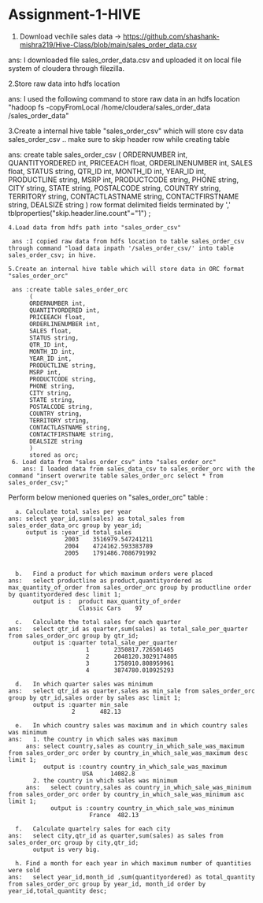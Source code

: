 # Assignment-1-HIVE
 1. Download vechile sales data -> https://github.com/shashank-mishra219/Hive-Class/blob/main/sales_order_data.csv
  
  
  ans: I downloaded file sales_order_data.csv and uploaded it on local file system of cloudera through filezilla.



2.Store raw data into hdfs location
  
  
  ans:  I used the following command to store raw data in an hdfs location "hadoop fs -copyFromLocal /home/cloudera/sales_order_data /sales_order_data"



3.Create a internal hive table "sales_order_csv" which will store csv data sales_order_csv .. make sure to skip header row while creating table

  
  
  ans:
       create table sales_order_csv
       (
       ORDERNUMBER int,
       QUANTITYORDERED int,
       PRICEEACH float,
       ORDERLINENUMBER int,
       SALES float,
       STATUS string,
       QTR_ID int,
       MONTH_ID int,
       YEAR_ID int,
       PRODUCTLINE string,
       MSRP int,
       PRODUCTCODE string,
       PHONE string,
       CITY string,
       STATE string,
       POSTALCODE string,
       COUNTRY string,
       TERRITORY string,
       CONTACTLASTNAME string,
       CONTACTFIRSTNAME string,
       DEALSIZE string
       )
      row format delimited
      fields terminated by ',' 
      tblproperties("skip.header.line.count"="1")
      ;


    4.Load data from hdfs path into "sales_order_csv" 
    
     ans :I copied raw data from hdfs location to table sales_order_csv through command "load data inpath '/sales_order_csv/' into table sales_order_csv; in hive.

    5.Create an internal hive table which will store data in ORC format "sales_order_orc"
     
     ans :create table sales_order_orc
          (
          ORDERNUMBER int,
          QUANTITYORDERED int,
          PRICEEACH float,
          ORDERLINENUMBER int,
          SALES float,
          STATUS string,
          QTR_ID int,
          MONTH_ID int,
          YEAR_ID int,
          PRODUCTLINE string,
          MSRP int,
          PRODUCTCODE string,
          PHONE string,
          CITY string,
          STATE string,
          POSTALCODE string,
          COUNTRY string,
          TERRITORY string,
          CONTACTLASTNAME string,
          CONTACTFIRSTNAME string,
          DEALSIZE string
          )
          stored as orc;
     6. Load data from "sales_order_csv" into "sales_order_orc"
        ans: I loaded data from sales_data_csv to sales_order_orc with the command "insert overwrite table sales_order_orc select * from sales_order_csv;"

 Perform below menioned queries on "sales_order_orc" table :


      a. Calculate total sales per year
    ans: select year_id,sum(sales) as total_sales from sales_order_data_orc group by year_id;
         output is :year_id total_sales
                    2003    3516979.547241211
                    2004    4724162.593383789
                    2005    1791486.7086791992

                       
      b.   Find a product for which maximum orders were placed
    ans:   select productline as product,quantityordered as max_quantity_of_order from sales_order_orc group by productline order by quantityordered desc limit 1;
           output is :  product max_quantity_of_order
                        Classic Cars    97

      c.   Calculate the total sales for each quarter
    ans:   select qtr_id as quarter,sum(sales) as total_sale_per_quarter from sales_order_orc group by qtr_id;
           output is :quarter total_sale_per_quarter
                          1       2350817.726501465
                          2       2048120.3029174805
                          3       1758910.808959961
                          4       3874780.010925293

      d.   In which quarter sales was minimum 
    ans:   select qtr_id as quarter,sales as min_sale from sales_order_orc group by qtr_id,sales order by sales asc limit 1;
           output is :quarter min_sale
                      2       482.13
     
      e.   In which country sales was maximum and in which country sales was minimum
    ans:   1. the country in which sales was maximum 
         ans: select country,sales as country_in_which_sale_was_maximum from sales_order_orc order by country_in_which_sale_was_maximum desc limit 1;
              output is :country country_in_which_sale_was_maximum
                         USA     14082.8
           2. the country in which sales was minimum
         ans:   select country,sales as country_in_which_sale_was_minimum from sales_order_orc order by country_in_which_sale_was_minimum asc limit 1;
                output is :country country_in_which_sale_was_minimum
                           France  482.13
      
      f.   Calculate quartelry sales for each city                    
    ans:   select city,qtr_id as quarter,sum(sales) as sales from sales_order_orc group by city,qtr_id;
           output is very big.
      
      h. Find a month for each year in which maximum number of quantities were sold    
    ans:   select year_id,month_id ,sum(quantityordered) as total_quantity from sales_order_orc group by year_id, month_id order by year_id,total_quantity desc;
                   
